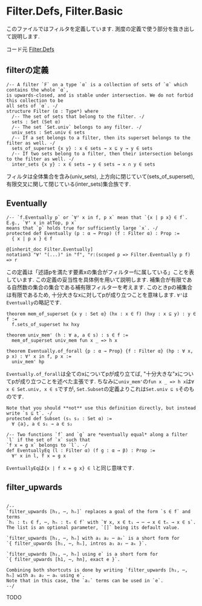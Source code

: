 Filter.Defs, Filter.Basic
============================================

このファイルではフィルタを定義しています. 測度の定義で使う部分を抜き出して説明します.

コード元
[Filter.Defs](https://leanprover-community.github.io/mathlib4_docs/Mathlib/Order/Filter/Defs.html)

## filterの定義

``` lean4
/-- A filter `F` on a type `α` is a collection of sets of `α` which contains the whole `α`,
is upwards-closed, and is stable under intersection. We do not forbid this collection to be
all sets of `α`. -/
structure Filter (α : Type*) where
  /-- The set of sets that belong to the filter. -/
  sets : Set (Set α)
  /-- The set `Set.univ` belongs to any filter. -/
  univ_sets : Set.univ ∈ sets
  /-- If a set belongs to a filter, then its superset belongs to the filter as well. -/
  sets_of_superset {x y} : x ∈ sets → x ⊆ y → y ∈ sets
  /-- If two sets belong to a filter, then their intersection belongs to the filter as well. -/
  inter_sets {x y} : x ∈ sets → y ∈ sets → x ∩ y ∈ sets
```
フィルタは全体集合を含み(univ_sets), 上方向に閉じていて(sets_of_superset), 有限交叉に関して閉じている(inter_sets)集合族です.

## Eventually

``` lean4
/-- `f.Eventually p` or `∀ᶠ x in f, p x` mean that `{x | p x} ∈ f`. E.g., `∀ᶠ x in atTop, p x`
means that `p` holds true for sufficiently large `x`. -/
protected def Eventually (p : α → Prop) (f : Filter α) : Prop :=
  { x | p x } ∈ f

@[inherit_doc Filter.Eventually]
notation3 "∀ᶠ "(...)" in "f", "r:(scoped p => Filter.Eventually p f) => r
```

この定義は「述語pを満たす要素xの集合がフィルターfに属している」ことを表しています. この定義の妥当性を具体例を用いて説明します. 補集合が有限である自然数の集合の集合である補有限フィルターを考えます. このときpの補集合は有限であるため, 十分大きなxに対してpが成り立つことを意味します. `∀ᶠ`は`Eventually`の略記です.

``` lean4
theorem mem_of_superset {x y : Set α} (hx : x ∈ f) (hxy : x ⊆ y) : y ∈ f :=
  f.sets_of_superset hx hxy

theorem univ_mem' (h : ∀ a, a ∈ s) : s ∈ f :=
  mem_of_superset univ_mem fun x _ => h x

theorem Eventually.of_forall {p : α → Prop} {f : Filter α} (hp : ∀ x, p x) : ∀ᶠ x in f, p x :=
  univ_mem' hp
```

`Eventually.of_forall`は全てのxについてpが成り立てば, "十分大きな"xについてpが成り立つことを述べた主張です.
ちなみに`univ_mem'`の`fun x _ => h x`は`∀ x ∈ Set.univ, x ∈ s`ですが, `Set.Subset`の定義よりこれは`Set.univ ⊆ s`そのものです.

``` lean4
Note that you should **not** use this definition directly, but instead write `s ⊆ t`. -/
protected def Subset (s₁ s₂ : Set α) :=
  ∀ ⦃a⦄, a ∈ s₁ → a ∈ s₂
```

``` lean4
/-- Two functions `f` and `g` are *eventually equal* along a filter `l` if the set of `x` such that
`f x = g x` belongs to `l`. -/
def EventuallyEq (l : Filter α) (f g : α → β) : Prop :=
  ∀ᶠ x in l, f x = g x
```
`EventuallyEq`は`{x | f x = g x} ∈ l`と同じ意味です.

## filter_upwards

``` lean4

/--
`filter_upwards [h₁, ⋯, hₙ]` replaces a goal of the form `s ∈ f` and terms
`h₁ : t₁ ∈ f, ⋯, hₙ : tₙ ∈ f` with `∀ x, x ∈ t₁ → ⋯ → x ∈ tₙ → x ∈ s`.
The list is an optional parameter, `[]` being its default value.

`filter_upwards [h₁, ⋯, hₙ] with a₁ a₂ ⋯ aₖ` is a short form for
`{ filter_upwards [h₁, ⋯, hₙ], intros a₁ a₂ ⋯ aₖ }`.

`filter_upwards [h₁, ⋯, hₙ] using e` is a short form for
`{ filter_upwards [h1, ⋯, hn], exact e }`.

Combining both shortcuts is done by writing `filter_upwards [h₁, ⋯, hₙ] with a₁ a₂ ⋯ aₖ using e`.
Note that in this case, the `aᵢ` terms can be used in `e`.
--/
```

TODO
